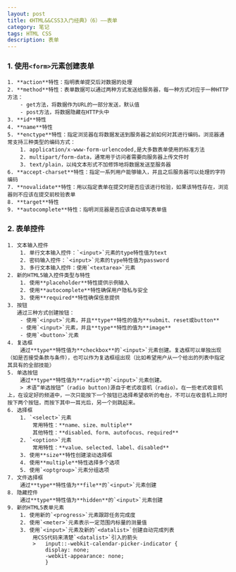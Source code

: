 ```yaml
---
layout: post
title: 《HTML&&CSS3入门经典》（6）——表单
category: 笔记
tags: HTML CSS
description: 表单
---
```

### 1. 使用`<form>`元素创建表单
	1. **action**特性：指明表单提交后对数据的处理
	2. **method**特性：表单数据可以通过两种方式发送给服务器，每一种方式对应于一种HTTP方法：
		- get方法，将数据作为URL的一部分发送，默认值
		- post方法，将数据隐藏在HTTP头中
	3. **id**特性
	4. **name**特性
	5. **enctype**特性：指定浏览器在将数据发送到服务器之前如何对其进行编码。浏览器通常支持三种类型的编码方式：
		1. application/x-www-form-urlencoded,是大多数表单使用的标准方法
		2. multipart/form-data，通常用于访问者需要向服务器上传文件时
		3. text/plain，以纯文本形式不加修饰地将数据发送至服务器
	6. **accept-charset**特性：指定一系列用户能够输入，并且之后服务器可以处理的字符编码
	7. **novalidate**特性：用以指定表单在提交时是否应该进行校验，如果该特性存在，浏览器则不应该在提交前校验表单
	8. **target**特性
	9. **autocomplete**特性：指明浏览器是否应该自动填写表单值
### 2. 表单控件
	1. 文本输入控件
		1. 单行文本输入控件：`<input>`元素的type特性值为text
		2. 密码输入控件：`<input>`元素的type特性值为password
		3. 多行文本输入控件：使用`<textarea>`元素
	2. 新的HTML5输入控件类型与特性
		1. 使用**placeholder**特性提供示例输入
		2. 使用**autocomplete**特性确保用户隐私与安全
		3. 使用**required**特性确保信息提供
	3. 按钮  
	   通过三种方式创建按钮：
		- 使用`<input>`元素，并且**type**特性的值为**submit、reset或button**
		- 使用`<input>`元素，并且**type**特性的值为**image**
		- 使用`<button>`元素
	4. 复选框  
		通过**type**特性值为**checkbox**的`<input>`元素创建。复选框可以单独出现（如是否接受条款与条件），也可以作为复选框组出现（比如希望用户从一个给出的列表中指定其具有的全部技能）
	5. 单选按钮  
		通过**type**特性值为**radio**的`<input>`元素创建。
		> 术语“单选按钮”（radio button)源自于老式收音机（radio）。在一些老式收音机上，在设定好的频道中，一次只能按下一个按钮已选择希望收听的电台，不可以在收音机上同时按下两个按钮，而按下其中一耳光后，另一个则跳起来。
	6. 选择框
		1. `<select>`元素  
			常用特性：**name、size、multiple**  
			其他特性：**disabled、form、autofocus、required**
		2. `<option>`元素  
			常用特性：**value、selected、label、disabled**
		3. 使用**size**特性创建滚动选择框
		4. 使用**multiple**特性选择多个选项
		5. 使用`<optgroup>`元素分组选项  
	7. 文件选择框  
		通过**type**特性值为**file**的`<input>`元素创建
	8. 隐藏控件  
		通过**type**特性值为**hidden**的`<input>`元素创建
	9. 新的HTML5表单元素
		1. 使用新的`<progress>`元素跟踪任务完成度
		2. 使用`<meter>`元素表示一定范围内标量的测量值
		3. 使用`<input>`元素及新的`<datalist>`创建自动完成列表  
			用CSS代码来清楚`<datalist>`引入的箭头   
			> 	input::-webkit-calendar-picker-indicator {
    			display: none;
   				-webkit-appearance: none;
				}